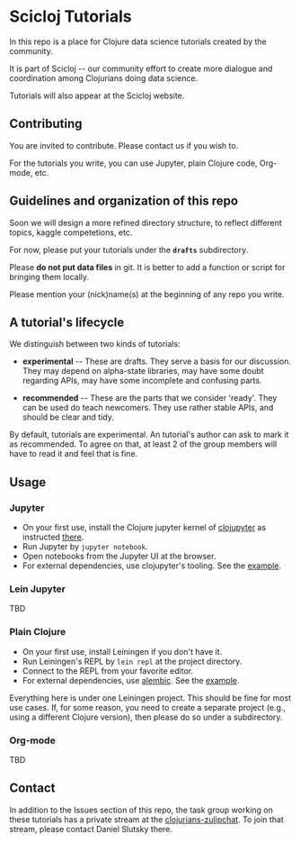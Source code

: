 # Scicloj Tutorials

In this repo is a place for Clojure data science tutorials created by the community.

It is part of Scicloj -- our community effort to create more dialogue and coordination among Clojurians doing data science.

Tutorials will also appear at the Scicloj website.

## Contributing

You are invited to contribute. Please contact us if you wish to.

For the tutorials you write, you can use Jupyter, plain Clojure code, Org-mode, etc. 

## Guidelines and organization of this repo

Soon we will design a more refined directory structure, to reflect different topics, kaggle competetions, etc.

For now, please put your tutorials under the **`drafts`** subdirectory.

Please **do not put data files** in git. It is better to add a function or script for bringing them locally.

Please mention your (nick)name(s) at the beginning of any repo you write.

## A tutorial's lifecycle

We distinguish between two kinds of tutorials:

- **experimental** -- These are drafts. They serve a basis for our discussion. They may depend on alpha-state libraries, may have some doubt regarding APIs, may have some incomplete and confusing parts.

- **recommended** -- These are the parts that we consider 'ready'. They can be used do teach newcomers. They use rather stable APIs, and should be clear and tidy.

By default, tutorials are experimental. An tutorial's author can ask to mark it as recommended. To agree on that, at least 2 of the group members will have to read it and feel that is fine.

## Usage 

### Jupyter

- On your first use, install the Clojure jupyter kernel of [clojupyter](https://github.com/clojupyter/clojupyter) as instructed [there](https://github.com/clojupyter/clojupyter#installation). 
- Run Jupyter by `jupyter notebook`.
- Open notebooks from the Jupyter UI at the browser.
- For external dependencies, use clojupyter's tooling. See the [example](./src/drafts/clojupyter_example.ipynb).

### Lein Jupyter
TBD

### Plain Clojure

- On your first use, install Leiningen if you don't have it.
- Run Leiningen's REPL by `lein repl` at the project directory.
- Connect to the REPL from your favorite editor.
- For external dependencies, use [alembic](https://github.com/pallet/alembic). See the [example](./src/drafts/clj_example.clj).

Everything here is under one Leiningen project. This should be fine for most use cases. If, for some reason, you need to create a separate project (e.g., using a different Clojure version), then please do so under a subdirectory.

### Org-mode
TBD

## Contact

In addition to the Issues section of this repo, the task group working on these tutorials has a private stream at the [clojurians-zulipchat](https://clojurians.zulipchat.com/). To join that stream, please contact Daniel Slutsky there.


